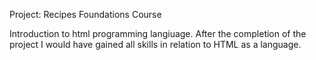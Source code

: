 Project: Recipes
Foundations Course

Introduction to html programming langiuage.
After the completion of the project I would have gained all skills in relation to HTML as a language.